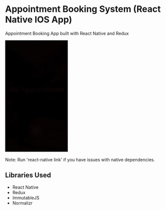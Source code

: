 # Appointment Booking System (React Native IOS App)
Appointment Booking App built with React Native and Redux

![Alt Text](https://github.com/codeliveyou/appointment-booking-master/blob/main/demo.gif)


Note: Run 'react-native link' if you have issues with native dependencies.
## Libraries Used
  - React Native
  - Redux
  - ImmutableJS
  - Normalizr
